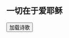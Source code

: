 ## 一切在于爱耶稣

<div id="aplayer_main1"></div>


<script src="/js/dist-view.js"></script>

<button id="lodingShi" class="waves-effect waves-light">加载诗歌</button>

<script>
lodingShi.onclick = () => {
    $.ajax({
        type: 'GET',
        url: '/data/b0315/index.md',
        success(data) {
            $(lodingShi).remove()
            MAIN.element.$mainLayout.find('.br').append(marked.parse(data))
            MAIN.tip('✅加载完成')
            new Viewer(MAIN.element.$mainLayout.find('.br')[0], { toolbar: false })
        }
    })
}

MAIN.id = 'p0004';
        
const apm1 = new APlayer({
    container: document.getElementById('aplayer_main1'),
    volume: 1,
    loop: 'none',
    preload: 'none',
    audio: [{
        name: '一切在于爱耶稣',
        artist: '私人',
        url: 'https://cdn1.tianli0.top/gh/k34869/MYZY/一切在于爱耶稣.mp3',
        cover: '/favicon'
    }]
});
</script>